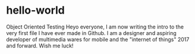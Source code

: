 # hello-world
Object Oriented Testing
Heyo everyone, I am now writing the intro to the very first file I have ever made in Github. I am a designer and aspiring developer of multimedia wares for mobile and the "internet of things" 2017 and forward. Wish me luck!
